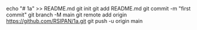echo "# 1a" >> README.md
git init
git add README.md
git commit -m "first commit"
git branch -M main
git remote add origin https://github.com/RSIPAN/1a.git
git push -u origin main
